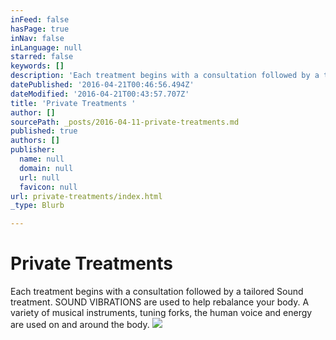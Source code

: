 ```yaml
---
inFeed: false
hasPage: true
inNav: false
inLanguage: null
starred: false
keywords: []
description: 'Each treatment begins with a consultation followed by a tailored Sound treatment. SOUND VIBRATIONS are used to help rebalance your body. A variety of musical instruments, tuning forks, the human voice and energy are used on and around the body. '
datePublished: '2016-04-21T00:46:56.494Z'
dateModified: '2016-04-21T00:43:57.707Z'
title: 'Private Treatments '
author: []
sourcePath: _posts/2016-04-11-private-treatments.md
published: true
authors: []
publisher:
  name: null
  domain: null
  url: null
  favicon: null
url: private-treatments/index.html
_type: Blurb

---
```

# Private Treatments 

Each treatment begins with a consultation followed by a tailored Sound treatment. SOUND VIBRATIONS are used to help rebalance your body. A variety of musical instruments, tuning forks, the human voice and energy are used on and around the body. ![](https://the-grid-user-content.s3-us-west-2.amazonaws.com/393f1f33-5918-4aba-8d03-1dac7c41d778.jpg)